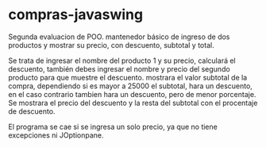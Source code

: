 # compras-javaswing
Segunda evaluacion de POO. mantenedor básico de ingreso de dos productos y mostrar su precio, con descuento, subtotal y total.

Se trata de ingresar el nombre del producto 1 y su precio, calculará el descuento, también debes ingresar el nombre y precio del segundo producto para que muestre el descuento.
mostrara el valor subtotal de la compra, dependiendo si es mayor a 25000 el subtotal, hara un descuento, en el caso contrario tambien hara un descuento, pero de menor porcentaje.
Se mostrara el precio del descuento y la resta del subtotal con el procentaje de descuento.

El programa se cae si se ingresa un solo precio, ya que no tiene excepciones ni JOptionpane.
